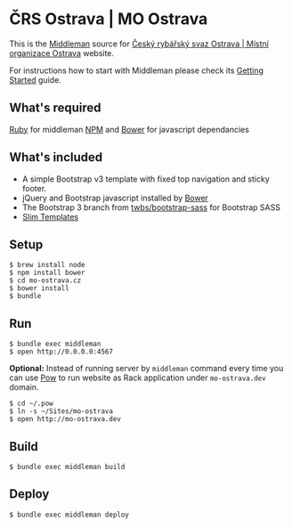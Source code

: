 ČRS Ostrava | MO Ostrava
========================

This is the [Middleman](http://middlemanapp.com/) source for [Český rybářský svaz Ostrava | Místní organizace Ostrava](mo-ostrava.cz) website.

For instructions how to start with Middleman please check its [Getting Started](http://middlemanapp.com/basics/getting-started/) guide.


What's required
---------------

[Ruby](https://www.ruby-lang.org/) for middleman
[NPM](https://npmjs.org) and [Bower](http://bower.io) for javascript dependancies


What's included
---------------

* A simple Bootstrap v3 template with fixed top navigation and sticky footer.
* jQuery and Bootstrap javascript installed by [Bower](http://bower.io)
* The Bootstrap 3 branch from [twbs/bootstrap-sass](https://github.com/twbs/bootstrap-sass) for Bootstrap SASS
* [Slim Templates](http://slim-lang.com)


Setup
-----

    $ brew install node
    $ npm install bower
    $ cd mo-ostrava.cz
    $ bower install
    $ bundle


Run
---

    $ bundle exec middleman
    $ open http://0.0.0.0:4567

**Optional:** Instead of running server by `middleman` command every time you can use [Pow](http://pow.cx/) to run website as Rack application under `mo-ostrava.dev` domain.

    $ cd ~/.pow
    $ ln -s ~/Sites/mo-ostrava
    $ open http://mo-ostrava.dev

Build
-----

    $ bundle exec middleman build



Deploy
------

    $ bundle exec middleman deploy
